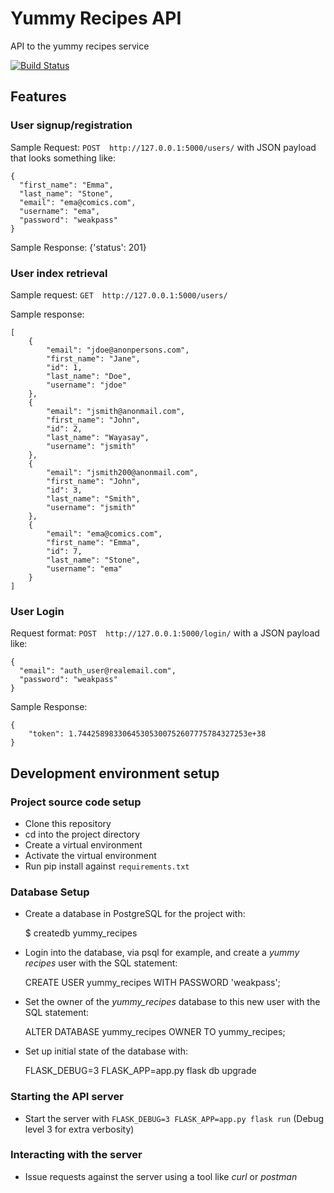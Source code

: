 # Yummy Recipes API

API to the yummy recipes service

[![Build Status](https://travis-ci.org/lym/yummy-recipes-api.svg?branch=master)](https://travis-ci.org/lym/yummy-recipes-api)

## Features
### User signup/registration
Sample Request: `POST  http://127.0.0.1:5000/users/` with JSON payload
that looks something like:

    {
      "first_name": "Emma",
      "last_name": "Stone",
      "email": "ema@comics.com",
      "username": "ema",
      "password": "weakpass"
    }

Sample Response: {'status': 201}

### User index retrieval
Sample request: `GET  http://127.0.0.1:5000/users/`

Sample response:

    [
        {
            "email": "jdoe@anonpersons.com",
            "first_name": "Jane",
            "id": 1,
            "last_name": "Doe",
            "username": "jdoe"
        },
        {
            "email": "jsmith@anonmail.com",
            "first_name": "John",
            "id": 2,
            "last_name": "Wayasay",
            "username": "jsmith"
        },
        {
            "email": "jsmith200@anonmail.com",
            "first_name": "John",
            "id": 3,
            "last_name": "Smith",
            "username": "jsmith"
        },
        {
            "email": "ema@comics.com",
            "first_name": "Emma",
            "id": 7,
            "last_name": "Stone",
            "username": "ema"
        }
    ]

### User Login
Request format: `POST  http://127.0.0.1:5000/login/` with a JSON payload
like:

    {
      "email": "auth_user@realemail.com",
      "password": "weakpass"
    }

Sample Response:

    {
        "token": 1.74425898330645305300752607775784327253e+38
    }

## Development environment setup
### Project source code setup
- Clone this repository
- cd into the project directory
- Create a virtual environment
- Activate the virtual environment
- Run pip install against `requirements.txt`

### Database Setup
- Create a database in PostgreSQL for the project with:

    $ createdb yummy_recipes

- Login into the database, via psql for example, and create a <i>yummy
  recipes</i> user with the SQL statement:

    CREATE USER yummy_recipes WITH PASSWORD 'weakpass';

- Set the owner of the *yummy_recipes* database to this new user with
the SQL statement:

    ALTER DATABASE yummy_recipes OWNER TO yummy_recipes;

- Set up initial state of the database with:

     FLASK_DEBUG=3 FLASK_APP=app.py flask db upgrade

### Starting the API server
- Start the server with `FLASK_DEBUG=3 FLASK_APP=app.py flask run`
  (Debug level 3 for extra verbosity)

### Interacting with the server
- Issue requests against the server using a tool like <i>curl</i> or
  <i>postman</i>
